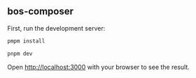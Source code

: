 ## bos-composer

First, run the development server:

```bash
pmpm install

pnpm dev
```

Open [http://localhost:3000](http://localhost:3000) with your browser to see the result.


